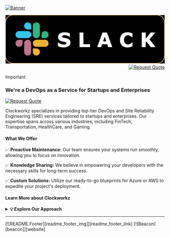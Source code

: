 [![Banner](https://github.com/clockworkz-io/.github/tree/main/profile/banner/image.png?raw=true)](https://clockworkz.io)
<p align="right">
  <a href="https://clockworkzworkspace.slack.com" title="Slack Community"><img src="https://github.com/clockworkz-io/.github/blob/main/assets/tech/slack-button.svg?style=for-the-badge" alt="Slack Community"></a>
  <a href="https://clockworkz.io/contact/" title="Request Quote"><img src="https://img.shields.io/badge/Request_Quote-success.svg?style=for-the-badge" alt="Request Quote"></a>
</p>


> [!IMPORTANT]
> ### We're a DevOps as a Service for Startups and Enterprises

[![Request Quote](https://img.shields.io/badge/Request_Quote-success.svg?style=for-the-badge)](https://clockworkz.io/contact/)

Clockworkz specializes in providing top-tier DevOps and Site Reliability Engineering (SRE) services tailored to startups and enterprises. Our expertise spans across various industries, including FinTech, Transportation, HealthCare, and Gaming.

#### What We Offer

✅ **Proactive Maintenance:** Our team ensures your systems run smoothly, allowing you to focus on innovation.

✅ **Knowledge Sharing:** We believe in empowering your developers with the necessary skills for long-term success.

✅ **Custom Solutions:** Utilize our ready-to-go blueprints for Azure or AWS to expedite your project's deployment.

#### Learn More about Clockworkz

<details>
  <summary><strong>💡 Explore Our Approach</strong></summary>

### Our Approach

After collaborating with Clockworkz, your team will be equipped with the expertise to navigate complex infrastructure challenges with confidence. Our commitment extends beyond project completion—we're here to support your journey every step of the way.

[![Request Quote](https://img.shields.io/badge/Request_Quote-success.svg?style=for-the-badge)](https://clockworkz.io/contact/)

* [Blog](https://clockworkz.io/blog/)
* [Product](https://clockworkz.io/reference-architecture/services/)
* [Services](https://clockworkz.io/reference-architecture/product/)

### How it Works

Our cloud-native reference architecture addresses your compliance and observability needs comprehensively. From initial setup to long-term maintenance, Clockworkz ensures your platform is built for scale and stability.

[![Request Quote](https://img.shields.io/badge/Request_Quote-success.svg?style=for-the-badge)](https://clockworkz.io/contact/)

* [Who is this for?](https://clockworkz.io/about/)
* [Our Toolchain](https://clockworkz.io/about/)
* [Getting Started](https://clockworkz.io/about/)

### What We Do

Our turnkey solutions and proven processes enable your team to operate with confidence. Clockworkz remains committed to your success, providing ongoing support and guidance as you navigate your digital transformation journey.

[![Request Quote](https://img.shields.io/badge/Request_Quote-success.svg?style=for-the-badge)](https://clockworkz.io/contact/)

* [What is DevOps as a Service?](https://clockworkz.io/about/)
</details>

---

[![README Footer][readme_footer_img]][readme_footer_link]
[![Beacon][beacon]][website]